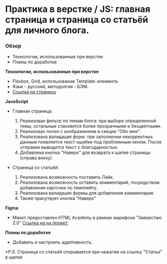 # Практика в верстке / JS: главная страница и страница со статьёй для личного блога.

### Обзор
* Технологии, использованные при верстке
* Планы по доработке

**Технологии, использованные при верстке**

* Flexbox, Grid, использование Template-элемента.
* Язык - русский, методолгия - БЭМ.
* [Ссылка на страницу](https://yunesb.github.io/personal-blog/index.html)

**JavaScript**

* Главная страница:
  1. Реализован фильтр по темам блога: при выборе определенной темы, остальные становятся более прозрачными и безцветными.
  2. Реализован попап с изображением в секции "Обо мне".
  3. Реализована валидация форм: при заполнении некорректных данным появляется текст ошибки под проблемным окном. После отправки выводится текст с благодарностью.
  4. Добавлена кнопка "Наверх" для возврата к шапке страницы (справа внизу).

* Страница со статьёй:
  1. Реализована возможность поставить Лайк.
  2. Реализована возможность оставить комментарий, посредством добавления карточки по темплейту.
  3. Реализована валидация формы для добавления комментария.
  4. Также присутвует кнопка "Наверх"


**Figma**

* Макет предоставлен HTML Academy в рамках марафона "Заверстаю 2.0" [Ссылка на на проект](https://htmlacademy.ru/study);

**Планы по доработке**

* Добавить и настроить адаптивность.

*P.S. Страница со статьёй открывается при нажатии на ссылку "Статьи" в шапке